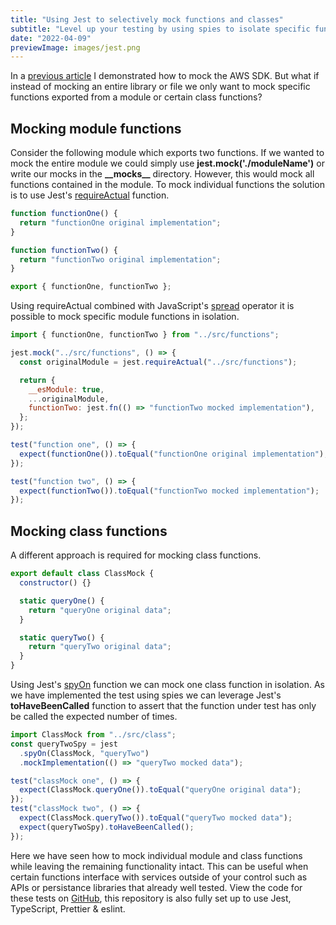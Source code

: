 ```yaml
---
title: "Using Jest to selectively mock functions and classes"
subtitle: "Level up your testing by using spies to isolate specific functions"
date: "2022-04-09"
previewImage: images/jest.png
---
```


In a [previous article](/articles/jestmocking) I demonstrated how to mock the AWS SDK. But what if instead of mocking an entire library or file we only want to mock specific functions exported from a module or certain class functions?

## Mocking module functions

Consider the following module which exports two functions. If we wanted to mock the entire module we could simply use **jest.mock('./moduleName')** or write our mocks in the **\_\_mocks\_\_** directory. However, this would mock all functions contained in the module. To mock individual functions the solution is to use Jest's
[requireActual](https://jestjs.io/docs/jest-object#jestrequireactualmodulename) function.

```js
function functionOne() {
  return "functionOne original implementation";
}

function functionTwo() {
  return "functionTwo original implementation";
}

export { functionOne, functionTwo };
```

Using requireActual combined with JavaScript's
[spread](https://developer.mozilla.org/en-US/docs/Web/JavaScript/Reference/Operators/Spread_syntax) operator it is possible to mock specific module functions in isolation.

```js
import { functionOne, functionTwo } from "../src/functions";

jest.mock("../src/functions", () => {
  const originalModule = jest.requireActual("../src/functions");

  return {
    __esModule: true,
    ...originalModule,
    functionTwo: jest.fn(() => "functionTwo mocked implementation"),
  };
});

test("function one", () => {
  expect(functionOne()).toEqual("functionOne original implementation");
});

test("function two", () => {
  expect(functionTwo()).toEqual("functionTwo mocked implementation");
});
```

## Mocking class functions

A different approach is required for mocking class functions.

```js
export default class ClassMock {
  constructor() {}

  static queryOne() {
    return "queryOne original data";
  }

  static queryTwo() {
    return "queryTwo original data";
  }
}
```

Using Jest's [spyOn](https://jestjs.io/docs/jest-object#jestspyonobject-methodname)
function we can mock one class function in isolation. As we have implemented the test
using spies we can leverage Jest's **toHaveBeenCalled** function to assert that
the function under test has only be called the expected number of times.

```js
import ClassMock from "../src/class";
const queryTwoSpy = jest
  .spyOn(ClassMock, "queryTwo")
  .mockImplementation(() => "queryTwo mocked data");

test("classMock one", () => {
  expect(ClassMock.queryOne()).toEqual("queryOne original data");
});
test("classMock two", () => {
  expect(ClassMock.queryTwo()).toEqual("queryTwo mocked data");
  expect(queryTwoSpy).toHaveBeenCalled();
});
```

Here we have seen how to mock individual module and class functions while leaving the
remaining functionality intact. This can be useful when certain functions interface with services outside of your control such as APIs or persistance libraries that already well tested. View the code for these tests on [GitHub](https://github.com/LucasAmos/jest), this repository is also fully set up to use Jest, TypeScript, Prettier & eslint.

